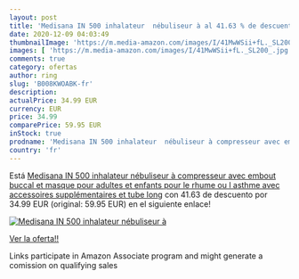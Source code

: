 ```yaml
---
layout: post
title: 'Medisana IN 500 inhalateur  nébuliseur à al 41.63 % de descuento'
date: 2020-12-09 04:03:49
thumbnailImage: 'https://m.media-amazon.com/images/I/41MwWSii+fL._SL200_.jpg'
images: [ 'https://m.media-amazon.com/images/I/41MwWSii+fL._SL200_.jpg' ]
comments: true
category: ofertas
author: ring
slug: 'B008KWOABK-fr'
description:
actualPrice: 34.99 EUR
currency: EUR
price: 34.99
comparePrice: 59.95 EUR
inStock: true
prodname: 'Medisana IN 500 inhalateur  nébuliseur à compresseur avec embout buccal et masque pour adultes et enfants  pour le rhume ou l asthme avec accessoires supplémentaires et tube long'
country: 'fr'
---
```


Está [Medisana IN 500 inhalateur  nébuliseur à compresseur avec embout buccal et masque pour adultes et enfants  pour le rhume ou l asthme avec accessoires supplémentaires et tube long](https://www.amazon.fr/dp/B008KWOABK/?tag=tolees0d-21) con 41.63 de descuento por 34.99 EUR (original: 59.95 EUR) en el siguiente enlace!

[![Medisana IN 500 inhalateur  nébuliseur à](https://m.media-amazon.com/images/I/41MwWSii+fL._SL200_.jpg)](https://www.amazon.fr/dp/B008KWOABK/?tag=tolees0d-21)

[Ver la oferta!!](https://www.amazon.fr/dp/B008KWOABK/?tag=tolees0d-21)

Links participate in Amazon Associate program and might generate a comission on qualifying sales


